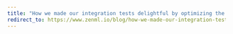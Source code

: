 ```yaml
---
title: "How we made our integration tests delightful by optimizing the way our GitHub Actions run our test suite"
redirect_to: https://www.zenml.io/blog/how-we-made-our-integration-tests-delightful-by-optimizing-the-way-our-github-actions-run-our-test-suite
---
```

